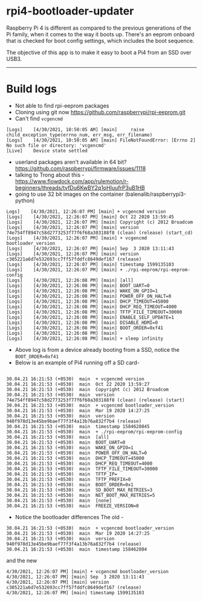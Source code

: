 # rpi4-bootloader-updater

Raspberry Pi 4 is different as compared to the previous generations of the Pi family, when it comes to the way it boots up. There's an eeprom onboard that is checked for boot config settings, which includes the boot sequence.

The objective of this app is to make it easy to boot a Pi4 from an SSD over USB3.

---

# Build logs

- Not able to find rpi-eeprom packages
- Cloning using git now https://github.com/raspberrypi/rpi-eeprom.git
- Can't find `vcgencmd`
```
[Logs]    [4/30/2021, 10:50:05 AM] [main]     raise child_exception_type(errno_num, err_msg, err_filename)
[Logs]    [4/30/2021, 10:50:05 AM] [main] FileNotFoundError: [Errno 2] No such file or directory: 'vcgencmd'
[Live]    Device state settled
```
- userland packages aren't available in 64 bit? https://github.com/raspberrypi/firmware/issues/1118
- talking to Trong about this - https://www.flowdock.com/app/rulemotion/r-beginners/threads/tvfDu6KwBY2q1oHIuufrP3uB1HB
- going to use 32 bit images on the container (balenalib/raspberrypi3-python)
```
Logs]    [4/30/2021, 12:26:07 PM] [main] + vcgencmd version
[Logs]    [4/30/2021, 12:26:07 PM] [main] Oct 22 2020 13:59:45
[Logs]    [4/30/2021, 12:26:07 PM] [main] Copyright (c) 2012 Broadcom
[Logs]    [4/30/2021, 12:26:07 PM] [main] version 74e754ff8947c58d2773253f77f6f68a303188f8 (clean) (release) (start_cd)
[Logs]    [4/30/2021, 12:26:07 PM] [main] + vcgencmd bootloader_version
[Logs]    [4/30/2021, 12:26:07 PM] [main] Sep  3 2020 13:11:43
[Logs]    [4/30/2021, 12:26:07 PM] [main] version c305221a6d7e532693cc7ff57fddfc8649def167 (release)
[Logs]    [4/30/2021, 12:26:07 PM] [main] timestamp 1599135103
[Logs]    [4/30/2021, 12:26:07 PM] [main] + ./rpi-eeprom/rpi-eeprom-config
[Logs]    [4/30/2021, 12:26:08 PM] [main] [all]
[Logs]    [4/30/2021, 12:26:08 PM] [main] BOOT_UART=0
[Logs]    [4/30/2021, 12:26:08 PM] [main] WAKE_ON_GPIO=1
[Logs]    [4/30/2021, 12:26:08 PM] [main] POWER_OFF_ON_HALT=0
[Logs]    [4/30/2021, 12:26:08 PM] [main] DHCP_TIMEOUT=45000
[Logs]    [4/30/2021, 12:26:08 PM] [main] DHCP_REQ_TIMEOUT=4000
[Logs]    [4/30/2021, 12:26:08 PM] [main] TFTP_FILE_TIMEOUT=30000
[Logs]    [4/30/2021, 12:26:08 PM] [main] ENABLE_SELF_UPDATE=1
[Logs]    [4/30/2021, 12:26:08 PM] [main] DISABLE_HDMI=0
[Logs]    [4/30/2021, 12:26:08 PM] [main] BOOT_ORDER=0xf41
[Logs]    [4/30/2021, 12:26:08 PM] [main]
[Logs]    [4/30/2021, 12:26:08 PM] [main] + sleep infinity
```
- Above log is from a device already booting from a SSD, notice the `BOOT_ORDER=0xf41`
- Below is an example of Pi4 running off a SD card-
```

30.04.21 16:21:53 (+0530)  main  + vcgencmd version
30.04.21 16:21:53 (+0530)  main  Oct 22 2020 13:59:27
30.04.21 16:21:53 (+0530)  main  Copyright (c) 2012 Broadcom
30.04.21 16:21:53 (+0530)  main  version 74e754ff8947c58d2773253f77f6f68a303188f8 (clean) (release) (start)
30.04.21 16:21:53 (+0530)  main  + vcgencmd bootloader_version
30.04.21 16:21:53 (+0530)  main  Mar 19 2020 14:27:25
30.04.21 16:21:53 (+0530)  main  version 940f978d13e45be9baef77f3f4a13b76a832f7b4 (release)
30.04.21 16:21:53 (+0530)  main  timestamp 1584628045
30.04.21 16:21:53 (+0530)  main  + ./rpi-eeprom/rpi-eeprom-config
30.04.21 16:21:53 (+0530)  main  [all]
30.04.21 16:21:53 (+0530)  main  BOOT_UART=0
30.04.21 16:21:53 (+0530)  main  WAKE_ON_GPIO=1
30.04.21 16:21:53 (+0530)  main  POWER_OFF_ON_HALT=0
30.04.21 16:21:53 (+0530)  main  DHCP_TIMEOUT=45000
30.04.21 16:21:53 (+0530)  main  DHCP_REQ_TIMEOUT=4000
30.04.21 16:21:53 (+0530)  main  TFTP_FILE_TIMEOUT=30000
30.04.21 16:21:53 (+0530)  main  TFTP_IP=
30.04.21 16:21:53 (+0530)  main  TFTP_PREFIX=0
30.04.21 16:21:53 (+0530)  main  BOOT_ORDER=0x1
30.04.21 16:21:53 (+0530)  main  SD_BOOT_MAX_RETRIES=3
30.04.21 16:21:53 (+0530)  main  NET_BOOT_MAX_RETRIES=5
30.04.21 16:21:53 (+0530)  main  [none]
30.04.21 16:21:53 (+0530)  main  FREEZE_VERSION=0
```
- Notice the bootloader differences
The old -
```
30.04.21 16:21:53 (+0530)  main  + vcgencmd bootloader_version
30.04.21 16:21:53 (+0530)  main  Mar 19 2020 14:27:25
30.04.21 16:21:53 (+0530)  main  version 940f978d13e45be9baef77f3f4a13b76a832f7b4 (release)
30.04.21 16:21:53 (+0530)  main  timestamp 158462804

```
and the new
```
4/30/2021, 12:26:07 PM] [main] + vcgencmd bootloader_version
4/30/2021, 12:26:07 PM] [main] Sep  3 2020 13:11:43
4/30/2021, 12:26:07 PM] [main] version c305221a6d7e532693cc7ff57fddfc8649def167 (release)
4/30/2021, 12:26:07 PM] [main] timestamp 1599135103
```
